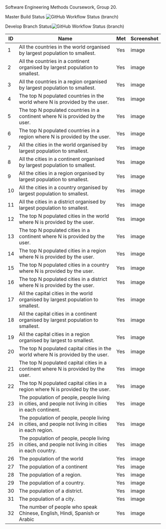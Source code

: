 Software Engineering Methods Coursework, Group 20.

Master Build Status ![GitHub Workflow Status (branch)](https://img.shields.io/github/actions/workflow/status/SEM-G20/coursework/main.yml?branch=master)

Develop Branch Status![GitHub Workflow Status (branch)](https://img.shields.io/github/actions/workflow/status/SEM-G20/coursework/main.yml?branch=develop)


| ID    | Name | Met  | Screenshot |
|-------|------|------|------------|
| 1     | All the countries in the world organised by largest population to smallest. | Yes | image |
| 2     | All the countries in a continent organised by largest population to smallest. | Yes | image |
| 3     | All the countries in a region organised by largest population to smallest. | Yes | image |
| 4     | The top N populated countries in the world where N is provided by the user. | Yes | image |
| 5     | The top N populated countries in a continent where N is provided by the user. | Yes | image |
| 6     | The top N populated countries in a region where N is provided by the user. | Yes | image |
| 7     | All the cities in the world organised by largest population to smallest. | Yes | image |
| 8     | All the cities in a continent organised by largest population to smallest. | Yes | image |
| 9     | All the cities in a region organised by largest population to smallest. | Yes | image |
| 10    | All the cities in a country organised by largest population to smallest. | Yes | image |
| 11    | All the cities in a district organised by largest population to smallest. | Yes | image |
| 12    | The top N populated cities in the world where N is provided by the user. | Yes | image |
| 13    | The top N populated cities in a continent where N is provided by the user. | Yes | image |
| 14    | The top N populated cities in a region where N is provided by the user. | Yes | image |
| 15    | The top N populated cities in a country where N is provided by the user. | Yes | image |
| 16    | The top N populated cities in a district where N is provided by the user. | Yes | image |
| 17    | All the capital cities in the world organised by largest population to smallest. | Yes | image |
| 18    | All the capital cities in a continent organised by largest population to smallest. | Yes | image |
| 19    | All the capital cities in a region organised by largest to smallest. | Yes | image |
| 20    | The top N populated capital cities in the world where N is provided by the user. | Yes | image |
| 21    | The top N populated capital cities in a continent where N is provided by the user. | Yes | image |
| 22    | The top N populated capital cities in a region where N is provided by the user. | Yes | image |
| 23    | The population of people, people living in cities, and people not living in cities in each continent. | Yes | image |
| 24    | The population of people, people living in cities, and people not living in cities in each region. | Yes | image |
| 25    | The population of people, people living in cities, and people not living in cities in each country. | Yes | image |
| 26    | The population of the world | Yes | image |
| 27    | The population of a continent | Yes | image |
| 28    | The population of a region. | Yes | image |
| 29    | The population of a country. | Yes | image |
| 30    | The population of a district. | Yes | image |
| 31    | The population of a city. | Yes | image |
| 32    | The number of people who speak Chinese, English, Hindi, Spanish or Arabic | Yes | image |
